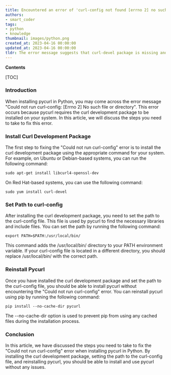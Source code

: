 ```yaml
---
title: Encountered an error of 'curl-config not found [errno 2] no such file or directory' while trying to install pycurl
authors:
- smart_coder
tags:
- python
- knowledge
thumbnail: images/python.png
created_at: 2023-04-16 00:00:00
updated_at: 2023-04-16 00:00:00
tldr: The error message suggests that curl-devel package is missing and needs to be installed before installing pycurl.
---
```


**Contents**

[TOC]

### Introduction
When installing pycurl in Python, you may come across the error message "Could not run curl-config: [Errno 2] No such file or directory". This error occurs because pycurl requires the curl development package to be installed on your system. In this article, we will discuss the steps you need to take to fix this error.

### Install Curl Development Package
The first step to fixing the "Could not run curl-config" error is to install the curl development package using the appropriate command for your system. For example, on Ubuntu or Debian-based systems, you can run the following command:

```
sudo apt-get install libcurl4-openssl-dev
```

On Red Hat-based systems, you can use the following command:

```
sudo yum install curl-devel
```

### Set Path to curl-config
After installing the curl development package, you need to set the path to the curl-config file. This file is used by pycurl to find the necessary libraries and include files. You can set the path by running the following command:

```
export PATH=$PATH:/usr/local/bin/
```

This command adds the /usr/local/bin/ directory to your PATH environment variable. If your curl-config file is located in a different directory, you should replace /usr/local/bin/ with the correct path.

### Reinstall Pycurl
Once you have installed the curl development package and set the path to the curl-config file, you should be able to install pycurl without encountering the "Could not run curl-config" error. You can reinstall pycurl using pip by running the following command:

```
pip install --no-cache-dir pycurl
```

The --no-cache-dir option is used to prevent pip from using any cached files during the installation process.

### Conclusion
In this article, we have discussed the steps you need to take to fix the "Could not run curl-config" error when installing pycurl in Python. By installing the curl development package, setting the path to the curl-config file, and reinstalling pycurl, you should be able to install and use pycurl without any issues.
